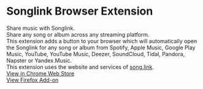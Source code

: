 # Songlink Browser Extension

Share music with Songlink.  
Share any song or album across any streaming platform.  
This extension adds a button to your browser which will automatically open the Songlink for any song or album from Spotify, Apple Music, Google Play Music, YouTube, YouTube Music, Deezer, SoundCloud, Tidal, Pandora, Napster or Yandex.Music.  
This extension uses the website and services of [song.link](https://song.link/).  
[View in Chrome Web Store](https://chrome.google.com/webstore/detail/songlink/njnlopjiecpncchdmeeknhggbggolalc)  
[View Firefox Add-on](https://addons.mozilla.org/en-US/firefox/addon/songlink/)
